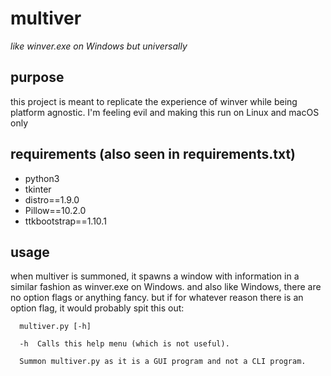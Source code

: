 # multiver

*like winver.exe on Windows but universally*

## purpose

this project is meant to replicate the experience of winver while being platform agnostic. I'm feeling evil and making this run on Linux and macOS only

## requirements (also seen in requirements.txt)

* python3
* tkinter
* distro==1.9.0
* Pillow==10.2.0
* ttkbootstrap==1.10.1

## usage

when multiver is summoned, it spawns a window with information in a similar fashion as winver.exe on Windows. and also like Windows, there are no option flags or anything fancy. but if for whatever reason there is an option flag, it would probably spit this out:

```
  multiver.py [-h]

  -h  Calls this help menu (which is not useful).

  Summon multiver.py as it is a GUI program and not a CLI program.
```


